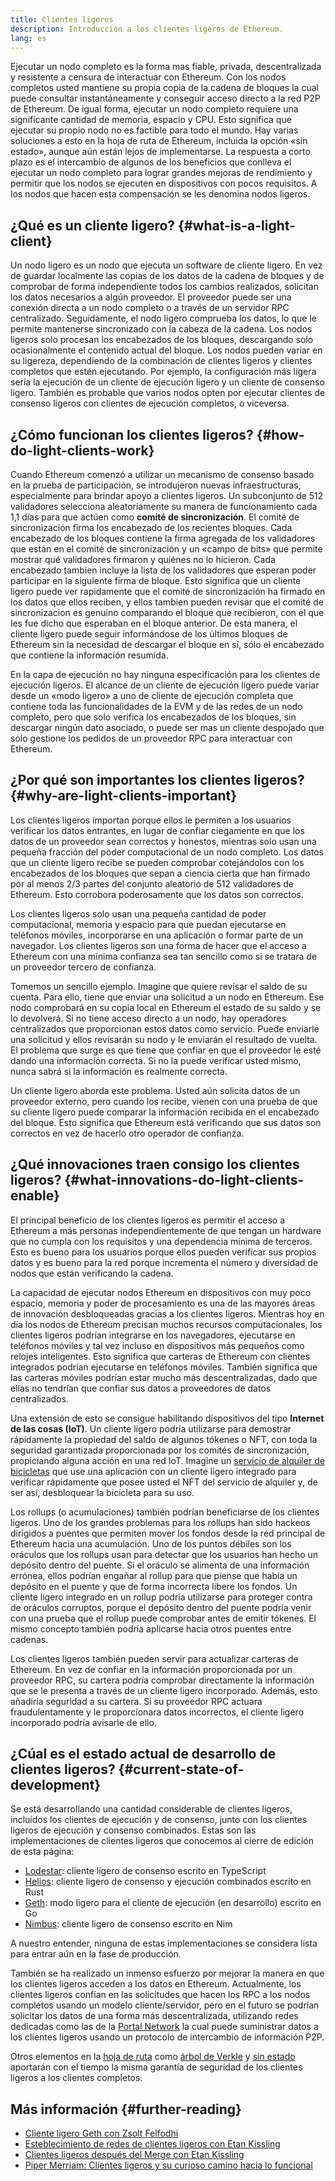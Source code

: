 ```yaml
---
title: Clientes ligeros
description: Introducción a los clientes ligeros de Ethereum.
lang: es
---
```


Ejecutar un nodo completo es la forma mas fiable, privada, descentralizada y resistente a censura de interactuar con Ethereum. Con los nodos completos usted mantiene su propia copia de la cadena de bloques la cual puede consultar instantáneamente y conseguir acceso directo a la red P2P de Ethereum. De igual forma, ejecutar un nodo completo requiere una significante cantidad de memoria, espacio y CPU. Esto significa que ejecutar su propio nodo no es factible para todo el mundo. Hay varias soluciones a esto en la hoja de ruta de Ethereum, incluida la opción «sin estado», aunque aún están lejos de implementarse. La respuesta a corto plazo es el intercambio de algunos de los beneficios que conlleva el ejecutar un nodo completo para lograr grandes mejoras de rendimiento y permitir que los nodos se ejecuten en dispositivos con pocos requisitos. A los nodos que hacen esta compensación se les denomina nodos ligeros.

## ¿Qué es un cliente ligero? {#what-is-a-light-client}

Un nodo ligero es un nodo que ejecuta un software de cliente ligero. En vez de guardar localmente las copias de los datos de la cadena de bloques y de comprobar de forma independiente todos los cambios realizados, solicitan los datos necesarios a algún proveedor. El proveedor puede ser una conexión directa a un nodo completo o a través de un servidor RPC centralizado. Seguidamente, el nodo ligero comprueba los datos, lo que le permite mantenerse sincronizado con la cabeza de la cadena. Los nodos ligeros solo procesan los encabezados de los bloques, descargando solo ocasionalmente el contenido actual del bloque. Los nodos pueden variar en su ligereza, dependiendo de la combinación de clientes ligeros y clientes completos que estén ejecutando. Por ejemplo, la configuración más ligera sería la ejecución de un cliente de ejecución ligero y un cliente de consenso ligero. También es probable que varios nodos opten por ejecutar clientes de consenso ligeros con clientes de ejecución completos, o viceversa.

## ¿Cómo funcionan los clientes ligeros? {#how-do-light-clients-work}

Cuando Ethereum comenzó a utilizar un mecanismo de consenso basado en la prueba de participación, se introdujeron nuevas infraestructuras, especialmente para brindar apoyo a clientes ligeros. Un subconjunto de 512 validadores selecciona aleatoriamente su manera de funcionamiento cada 1,1 días para que actúen como **comité de sincronización**. El comité de sincronización firma los encabezado de los recientes bloques. Cada encabezado de los bloques contiene la firma agregada de los validadores que están en el comité de sincronización y un «campo de bits» que permite mostrar qué validadores firmaron y quiénes no lo hicieron. Cada encabezado tambien incluye la lista de los validadores que esperan poder participar en la siguiente firma de bloque. Esto significa que un cliente ligero puede ver rapidamente que el comité de sincronización ha firmado en los datos que ellos reciben, y ellos tambien pueden revisar que el comité de sincronizacion es genuino comparando el bloque que recibieron, con el que les fue dicho que esperaban en el bloque anterior. De esta manera, el cliente ligero puede seguir informándose de los últimos bloques de Ethereum sin la necesidad de descargar el bloque en sí, sólo el encabezado que contiene la información resumida.

En la capa de ejecución no hay ninguna especificación para los clientes de ejecución ligeros. El alcance de un cliente de ejecución ligero puede variar desde un «modo ligero» a uno de cliente de ejecución completa que contiene toda las funcionalidades de la EVM y de las redes de un nodo completo, pero que solo verifica los encabezados de los bloques, sin descargar ningún dato asociado, o puede ser mas un cliente despojado que solo gestione los pedidos de un proveedor RPC para interactuar con Ethereum.

## ¿Por qué son importantes los clientes ligeros? {#why-are-light-clients-important}

Los clientes ligeros importan porque ellos le permiten a los usuarios verificar los datos entrantes, en lugar de confiar ciegamente en que los datos de un proveedor sean correctos y honestos, mientras solo usan una pequeña fracción del poder computacional de un nodo completo. Los datos que un cliente ligero recibe se pueden comprobar cotejándolos con los encabezados de los bloques que sepan a ciencia cierta que han firmado por al menos 2/3 partes del conjunto aleatorio de 512 validadores de Ethereum. Esto corrobora poderosamente que los datos son correctos.

Los clientes ligeros solo usan una pequeña cantidad de poder computacional, memoria y espacio para que puedan ejecutarse en teléfonos móviles, incorporarse en una aplicación o formar parte de un navegador. Los clientes ligeros son una forma de hacer que el acceso a Ethereum con una mínima confianza sea tan sencillo como si se tratara de un proveedor tercero de confianza.

Tomemos un sencillo ejemplo. Imagine que quiere revisar el saldo de su cuenta. Para ello, tiene que enviar una solicitud a un nodo en Ethereum. Ese nodo comprobará en su copia local en Ethereum el estado de su saldo y se lo devolverá. Si no tiene acceso directo a un nodo, hay operadores centralizados que proporcionan estos datos como servicio. Puede enviarle una solicitud y ellos revisarán su nodo y le enviarán el resultado de vuelta. El problema que surge es que tiene que confiar en que el proveedor le esté dando una información correcta. Si no la puede verificar usted mismo, nunca sabrá si la información es realmente correcta.

Un cliente ligero aborda este problema. Usted aún solicita datos de un proveedor externo, pero cuando los recibe, vienen con una prueba de que su cliente ligero puede comparar la información recibida en el encabezado del bloque. Esto significa que Ethereum está verificando que sus datos son correctos en vez de hacerlo otro operador de confianza.

## ¿Qué innovaciones traen consigo los clientes ligeros? {#what-innovations-do-light-clients-enable}

El principal beneficio de los clientes ligeros es permitir el acceso a Ethereum a más personas independientemente de que tengan un hardware que no cumpla con los requisitos y una dependencia mínima de terceros. Esto es bueno para los usuarios porque ellos pueden verificar sus propios datos y es bueno para la red porque incrementa el número y diversidad de nodos que están verificando la cadena.

La capacidad de ejecutar nodos Ethereum en dispositivos con muy poco espacio, memoria y poder de procesamiento es una de las mayores áreas de innovación desbloqueadas gracias a los clientes ligeros. Mientras hoy en día los nodos de Ethereum precisan muchos recursos computacionales, los clientes ligeros podrían integrarse en los navegadores, ejecutarse en teléfonos móviles y tal vez incluso en dispositivos más pequeños como relojes inteligentes. Esto significa que carteras de Ethereum con clientes integrados podrían ejecutarse en teléfonos móviles. También significa que las carteras móviles podrían estar mucho más descentralizadas, dado que ellas no tendrían que confiar sus datos a proveedores de datos centralizados.

Una extensión de esto se consigue habilitando dispositivos del tipo **Internet de las cosas (IoT)**. Un cliente ligero podría utilizarse para demostrar rápidamente la propiedad del saldo de algunos tókenes o NFT, con toda la seguridad garantizada proporcionada por los comités de sincronización, propiciando alguna acción en una red IoT. Imagine un [servicio de alquiler de bicicletas](https://youtu.be/ZHNrAXf3RDE?t=929) que use una aplicación con un cliente ligero integrado para verificar rápidamente que posee usted el NFT del servicio de alquiler y, de ser así, desbloquear la bicicleta para su uso.

Los rollups (o acumulaciones) también podrían beneficiarse de los clientes ligeros. Uno de los grandes problemas para los rollups han sido hackeos dirigidos a puentes que permiten mover los fondos desde la red principal de Ethereum hacia una acumulación. Uno de los puntos débiles son los oráculos que los rollups usan para detectar que los usuarios han hecho un depósito dentro del puente. Si el oráculo se alimenta de una información errónea, ellos podrían engañar al rollup para que piense que había un depósito en el puente y que de forma incorrecta libere los fondos. Un cliente ligero integrado en un rollup podría utilizarse para proteger contra de oráculos corruptos, porque el depósito dentro del puente podría venir con una prueba que el rollup puede comprobar antes de emitir tókenes. El mismo concepto también podría aplicarse hacia otros puentes entre cadenas.

Los clientes ligeros también pueden servir para actualizar carteras de Ethereum. En vez de confiar en la información proporcionada por un proveedor RPC, su cartera podría comprobar directamente la información que se le presenta a través de un cliente ligero incorporado. Además, esto añadiría seguridad a su cartera. Si su proveedor RPC actuara fraudulentamente y le proporcionara datos incorrectos, el cliente ligero incorporado podría avisarle de ello.

## ¿Cúal es el estado actual de desarrollo de clientes ligeros? {#current-state-of-development}

Se está desarrollando una cantidad considerable de clientes ligeros, incluidos los clientes de ejecución y de consenso, junto con los clientes ligeros de ejecución y consenso combinados. Estas son las implementaciones de clientes ligeros que conocemos al cierre de edición de esta página:

- [Lodestar](https://github.com/ChainSafe/lodestar/tree/unstable/packages/light-client): cliente ligero de consenso escrito en TypeScript
- [Helios](https://github.com/a16z/helios): cliente ligero de consenso y ejecución combinados escrito en Rust
- [Geth](https://github.com/ethereum/go-ethereum/tree/master/light): modo ligero para el cliente de ejecución (en desarrollo) escrito en Go
- [Nimbus](https://nimbus.guide/el-light-client.html): cliente ligero de consenso escrito en Nim

A nuestro entender, ninguna de estas implementaciones se considera lista para entrar aún en la fase de producción.

También se ha realizado un inmenso esfuerzo por mejorar la manera en que los clientes ligeros acceden a los datos en Ethereum. Actualmente, los clientes ligeros confían en las solicitudes que hacen los RPC a los nodos completos usando un modelo cliente/servidor, pero en el futuro se podrían solicitar los datos de una forma más descentralizada, utilizando redes dedicadas como las de la [Portal Network](https://www.ethportal.net/) la cual puede suministrar datos a los clientes ligeros usando un protocolo de intercambio de información P2P.

Otros elementos en la [hoja de ruta](/roadmap/) como [árbol de Verkle](/roadmap/verkle-trees/) y [sin estado](/roadmap/statelessness/) aportarán con el tiempo la misma garantía de seguridad de los clientes ligeros a los clientes completos.

## Más información {#further-reading}

- [Cliente ligero Geth con Zsolt Felfodhi](https://www.youtube.com/watch?v=EPZeFXau-RE)
- [Esteblecimiento de redes de clientes ligeros con Etan Kissling](https://www.youtube.com/watch?v=85MeiMA4dD8)
- [Clientes ligeros después del Merge con Etan Kissling](https://www.youtube.com/watch?v=ZHNrAXf3RDE)
- [Piper Merriam: Clientes ligeros y su curioso camino hacia lo funcional](https://snakecharmers.ethereum.org/the-winding-road-to-functional-light-clients/)
